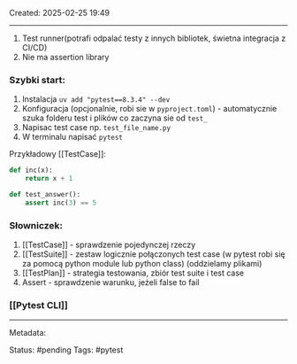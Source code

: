 Created: 2025-02-25 19:49

---
1. Test runner(potrafi odpalać testy z innych bibliotek, świetna integracja z CI/CD)
2. Nie ma assertion library

### Szybki start:

1. Instalacja `uv add "pytest==8.3.4" --dev`
2. Konfiguracja (opcjonalnie, robi sie w `pyproject.toml`) - automatycznie szuka folderu test i plików co zaczyna sie od `test_`
3. Napisac test case np. `test_file_name.py`
4. W terminalu napisać `pytest`

Przykładowy [[TestCase]]:


```python
def inc(x):
    return x + 1

def test_answer():
    assert inc(3) == 5
```

### Słowniczek:
1. [[TestCase]] - sprawdzenie pojedynczej rzeczy
2. [[TestSuite]] - zestaw logicznie połączonych test case (w pytest robi się za pomocą python module lub python class) (oddzielamy plikami)
3. [[TestPlan]] - strategia testowania, zbiór test suite i test case
4. Assert - sprawdzenie warunku, jeżeli false to fail



### [[Pytest CLI]]


---
Metadata:

Status: #pending
Tags: #pytest
